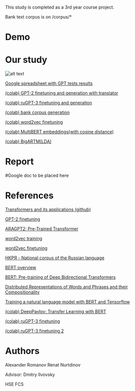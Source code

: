 This study is completed as a 3rd year course project.


Bank text corpus is on /corpus/*

# Demo

# Our study

![alt text](https://github.com/nitrochange/finetuning-ruGPT3/blob/main/coursework.jpg)

[Google spreadsheet with GPT tests results](https://docs.google.com/spreadsheets/d/1qo_dyBgijADRM6W53eNLSP8sVqGLfyRgwHAxj4VGvdI/edit#gid=0)

[(colab) GPT-2 finetuning and generation with translator](https://colab.research.google.com/drive/1nhrtXwNU1vFsVPn25zf21CbqUkaU7sn6)

[(colab) ruGPT-3 finetuning and generation](https://colab.research.google.com/drive/13xPwb-UlYgblOeA8eFr_sK6MAOlPRNWi#scrollTo=5vL07XFvsBBU)

[(colab) bank corpus generation](https://colab.research.google.com/drive/1W3CNRWaOXCjv9l8XWqyVwOiW8wpgUz-u?usp=sharing)

[(colab) word2vec finetuning](https://colab.research.google.com/drive/1kDwHubiey3t5YeS0dymH1aB4ptwEvKB1#scrollTo=hlRjLHmlChSV)

[(colab) MultiBERT embeddings(with cosine distance)](https://colab.research.google.com/drive/1yJZdb-qZSqlf3waG3sKd-Bg9U3guTvZ2#scrollTo=B8wx1O_sTwl0)

[(colab) BigARTM(LDA)](https://colab.research.google.com/drive/1QCKMaCaqh5mV5I3Q0bFD9NwAjT3Vd6f-)

# Report

#Google doc to be placed here

# References

[Transformers and its applications (github)](https://github.com/huggingface/transformers)

[GPT-2 finetuning](https://colab.research.google.com/drive/1VLG8e7YSEwypxU-noRNhsv5dW4NfTGce)

[ARAGPT2: Pre-Trained Transformer](https://arxiv.org/pdf/2012.15520.pdf)

[word2vec training](https://sysblok.ru/knowhow/obuchaem-word2vec-praktikum-po-sozdaniju-vektornyh-modelej-jazyka/)

[word2vec finetuning](https://www.kaggle.com/rtatman/fine-tuning-word2vec)

[НКРЯ - National corpus of the Russian language](https://ruscorpora.ru/new/)

[BERT overview](https://arxiv.org/pdf/2002.12327.pdf)

[BERT: Pre-training of Deep Bidirectional Transformers](https://arxiv.org/pdf/1810.04805.pdf)

[Distributed Representations of Words and Phrases
and their Compositionality](https://papers.nips.cc/paper/2013/file/9aa42b31882ec039965f3c4923ce901b-Paper.pdf)

[Training a natural language model with BERT and Tensorflow](https://habr.com/ru/company/sberdevices/blog/527576/)

[(colab) DeepPavlov: Transfer Learning with BERT](https://colab.research.google.com/github/deepmipt/dp_tutorials/blob/master/Tutorial_2_DeepPavlov_BERT_transfer_learning.ipynb)

[(colab) ruGPT-3 finetuning](https://colab.research.google.com/drive/1bwNxmVJMJ3x_N5ylS-nylkQpHUAF0DES)

[(colab) ruGPT-3 finetuning 2](https://colab.research.google.com/github/sberbank-ai/ru-gpts/blob/master/examples/Finetune_RuGPTs_with_HF.ipynb#scrollTo=aZ-4Kav28cH0)

# Authors

Alexander Romanov
Renat Nurtdinov

Advisor: Dmitry Ilvovsky

HSE FCS
